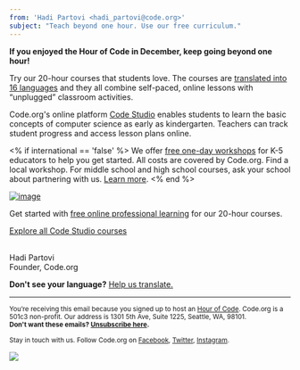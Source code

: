 ```yaml
---
from: 'Hadi Partovi <hadi_partovi@code.org>'
subject: "Teach beyond one hour. Use our free curriculum."
---
```


**If you enjoyed the Hour of Code in December, keep going beyond one hour!**

Try our 20-hour courses that students love. The courses are [translated into 16 languages](https://support.code.org/hc/en-us/articles/203428757-Are-Code-Studio-courses-available-in-non-English-languages-) and they all combine self-paced, online lessons with “unplugged” classroom activities. 

Code.org's online platform [Code Studio](https://studio.code.org/) enables students to learn the basic concepts of computer science as early as kindergarten. Teachers can track student progress and access lesson plans online. 

<% if international == 'false' %>
We offer [free one-day workshops](https://code.org/professional-development-workshops) for K-5 educators to help you get started. All costs are covered by Code.org. Find a local workshop. For middle school and high school courses, ask your school about partnering with us. [Learn more](https://code.org/professional-development-workshops).
<% end %>

[![image](https://code.org/images/fit-600/email/code-studio.png)](https://studio.code.org/)

Get started with [free online professional learning](https://code.org/educate/professional-development-online) for our 20-hour courses.

[Explore all Code Studio courses](https://studio.code.org/)

<br/>
Hadi Partovi<br />
Founder, Code.org
<br />

**Don't see your language?** [Help us translate.](https://code.org/translate)

<hr>

<small>You’re receiving this email because you signed up to host an <a href="https://code.org/">Hour of Code</a>. Code.org is a 501c3 non-profit. Our address is 1301 5th Ave, Suite 1225, Seattle, WA, 98101.</small> <br />
<small><strong>Don't want these emails? <a href="<%= unsubscribe_link %>">Unsubscribe here</a>.</strong></small></p>
<p><small>Stay in touch with us. Follow Code.org on
<a href="https://www.facebook.com/Code.org">Facebook</a>, <a href="https://twitter.com/codeorg">Twitter</a>, <a href="https://instagram.com/codeorg">Instagram</a>.
</small></p>

![](<%= tracking_pixel %>)